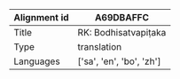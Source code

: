 |Alignment id | A69DBAFFC
| --- | --- 
|Title | RK: Bodhisatvapiṭaka 
|Type | translation
|Languages | ['sa', 'en', 'bo', 'zh']